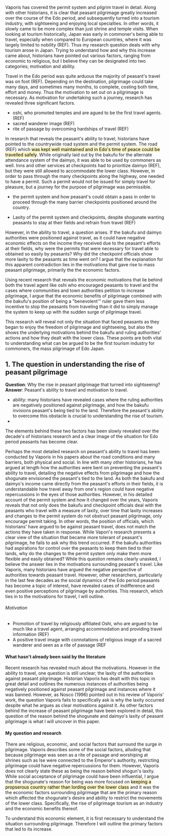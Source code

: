 
Vaporis has covered the permit system and pilgrim travel in detail. Along with other historians, it is clear that peasant pilgrimage greatly increased over the course of the Edo period, and subsequently turned into a tourism industry, with sightseeing and enjoying local specialties. In other words, it slowly came to be more complex than just shrine and temple visits. When looking at tourism historically, Japan was early in commoner's being able to travel, especially when compared to European countries, where it was largely limited to nobility (REF). Thus my research question deals with why tourism arose in Japan. Trying to understand how and why this increase came about, historians have pointed out various factors, ranging from economic to religious, but I believe they can be designated into two categories;  motivation and ability. 

Travel in the Edo period was quite arduous the majority of peasant's travel was on foot (REF). Depending on the destination, pilgrimage could take many days, and sometimes many months, to complete, costing both time, effort and money. Thus the motivation to set out on a pilgrimage is necessary. 
As motivation for undertaking such a journey, research has revealed three significant factors. 
- oshi, who promoted temples and are agued to be the first travel agents. (REF)
- sacred wanderer image (REF)
- rite of passage by overcoming hardships of travel (REF)

In research that reveals the peasant's ability to travel, historians have pointed to the countrywide road system and the permit system. The road (REF) which<mark style="background: #FFF3A3A6;"> was kept well maintained and in Edo's time of peace could be travelled safely</mark>. While originally laid out by the bakufu for the alternate attendance system of the daimyo, it was able to be used by commoners as well. Inns and other services at checkpoints had to prioritize daimyo (REF), but they were still allowed to accommodate the lower class. 
However, in order to pass through the many checkpoints along the highway, one needed to have a permit. Such a permit would not be issued for simply travel for pleasure, but a journey for the purpose of pilgrimage was permissible.  
- the permit system and how peasant's could obtain a pass in order to proceed through the many barrier checkpoints positioned around the country. 

- Laxity of the permit system and checkpoints, despite shogunate wanting peasants to stay at their fields and refrain from travel (REF)



However, in the ability to travel, a question arises. If the bakufu and daimyo authorities were positioned against travel, as it could have negative economic effects on the income they received due to the peasant's efforts at their fields, why were the permits that were necessary for travel able to obtained so easily by peasants? Why did the checkpoint officials show more laxity to the peasants as time went on? I argue that the explanation for this apparent contradiction lies in the motivations that gave rise to mass peasant pilgrimage, primarily the  the economic factors. 

Using recent research that reveals the economic motivations that lie behind both the travel agent like oshi who encouraged peasants to travel and the cases where communities and town authorities petition to increase pilgrimage, I argue that the economic benefits of pilgrimage combined with the bakufu's position of being a "benevolent'" ruler gave them less incentive to stop the peasants from traveling than it did to simply manage the system to keep up with the sudden surge of pilgrimage travel.  

This research will reveal not only the situation that faced peasants as they began to enjoy the freedom of pilgrimage and sightseeing, but also the shows the underlying motivations behind the bakufu and ruling authorities' actions and how they dealt with the lower class. These points are both vital to understanding  what can be argued to be the first tourism industry for commoners, the mass pilgrimage of Edo Japan. 
## 1. The question in understanding the rise of peasant pilgrimage

**Question**: Why the rise in peasant pilgrimage that turned into sightseeing?
**Answer**: Peasant's ability to travel and motivation to travel.
- ability: many historians have revealed cases where the ruling authorities are negatively positioned against pilgrimage, and how the bakufu invisions peasant's being tied to the land. Therefore the peasant's ability to overcome this obstacle is crucial to understanding the rise of tourism.
-
The elements behind these two factors has been slowly revealed over the decade's of historians research and a clear image of the situation for Edo period peasants has become clear. 


Perhaps the most detailed research on peasant's ability to travel has been conducted by Vaporis in his papers about the road conditions and many barriers, both physical and social. In line with many other historians, he has argued at length how the authorities were bent on preventing the peasant's ability to travel, detailing the negative effects from pilgrimage and how the shogunate envisioned the peasant's tied to the land. As both the bakufu and daimyo's income came directly from the peasant's efforts in their fields, it is understandable how travel away from one's region could have negative repercussions in the eyes of those authorities.
However, in his detailed account of the permit system and how it changed over the years, Vaporis reveals that not only does the bakufu and checkpoint officials deal with the peasants who travel with a measure of laxity, over time that laxity increases and changes to the permit system do not obstruct peasant pilgrimage, only encourage permit taking. In other words, the position of officials, which historians' have argued to be against peasant travel, does not match the actions they have taken in response. While Vapori's research presents a clear view of the situation that became more tolerant of peasant's pilgrimage, he fails to ask why this trend occurred. If the bakufu authorities had aspirations for control over the peasants to keep them tied to their lands, why do the changes to the permit system only make them more flexible and easily obtained? While this question remains clearly unasked, I believe the answer lies in the motivations surrounding peasant's travel. Like Vaporis, many historians have argued the negative perspective of authorities towards peasant travel. However, other researchers, particularly in the last few decades as the social dynamics of the Edo period peasants has become a topic of interest,  have revealed cases of indifference and even positive perceptions of pilgrimage by authorities. This research, which ties in to the motivations for travel, I will outline. 




###### Motivation
- Promotion of travel by religiously affiliated Oshi, who are argued to be much like a travel agent, arranging accommodation and providing travel information (REF)
- A positive travel image with connotations of religious image of a sacred wanderer and seen as a rite of passage (REF 
#### What hasn't already been said by the literature  
Recent research has revealed much about the motivations. However in the ability to travel, one question is still unclear; the laxity of the authorities against peasant pilgrimage. Historian Vaporis has dealt with this topic in great detail and outlines the numerous instances of authorities being negatively positioned against peasant pilgrimage and instances where it was banned. However, as Nosco (1996) pointed out in his review of Vaporis' work, the question Vaporis fails to specifically ask is why the laxity occurred despite what he argues as clear motivations against it. As other factors behind the increase of peasant pilgrimage have been explored in detail, this question of the reason behind the shogunate and daimyo's laxity of peasant pilgrimage is what I will uncover in this paper.  
#### My question and research
There are religious, economic, and social factors that surround the surge in pilgrimage. Vaporis describes some of the social factors, alluding that because pilgrimage was seen as a rite of passage and worshiping at shrines such as Ise were connected to the Emperor's authority, restricting pilgrimage could have negative repercussions for them. However, Vaporis does not clearly state these as being the reason behind shogun's laxity. 
While social acceptance of pilgrimage could have been influential,  I argue that the shogunate's reason for being was more focused on <mark style="background: #FFF3A3A6;">keeping a propserous country rather than lording over the lower class</mark>  and it was the the economic factors surrounding pilgrimage that are the primary reason which  affected the shogunate's desire and ability to restrict the movements of the lower class. Specifically, the rise of pilgrimage tourism as an industry and the economic benefits thereof. 

To understand this economic element, it is first necessary to understand the situation surrounding pilgrimage. Therefore I will outline the primary factors that led to its increase. 
